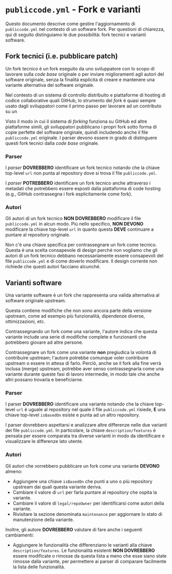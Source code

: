 # `publiccode.yml` - Fork e varianti 

Questo documento descrive come gestire l'aggiornamento di `publiccode.yml` nel
contesto di un software fork. Per questioni di chiarezza, qui di seguito
distinguiamo le due possibilità: fork tecnici e varianti software.

## Fork tecnici (i.e. pubblicare patch)

Un fork tecnico è un fork eseguito da uno sviluppatore con lo scopo di lavorare
sulla *code base* originale o per inviare miglioramenti agli autori del
software originale, senza la finalità esplicita di creare e mantenere una
variante alternativa del software originale. 

Nel contesto di un sistema di controllo distribuito e piattaforme di hosting di
codice collaborative quali GitHub, lo strumento del *fork* è quasi sempre usato
dagli sviluppatori come il primo passo per lavorare ad un contributo su un

Visto il modo in cui il sistema di *forking* funziona su GitHub ed altre
piattaforme simili, gli sviluppatori pubblicano i propri fork sotto forma di
copie perfette del software originale, quindi includendo anche il file
`publiccode.yml` originale. I parser devono essere in grado di distinguere
questi fork tecnici dalla *code base* originale. 

### Parser

I *parser* **DOVREBBERO** identificare un fork tecnico notando che la chiave
top-level `url` non punta al repository dove si trova il file `publiccode.yml`. 

I *parser* **POTREBBERO** identificare un fork tecnico anche attraverso
i metadati che potrebbero essere esposti dalla piattaforma di code hosting
(e.g., GitHub contrassegna i fork esplicitamente come fork). 

### Autori

Gli autori di un fork tecnico **NON DOVREBBERO** modificare il file
`publiccode.yml` in alcun modo. Più nello specifico, **NON DEVONO** modificare
la chiave top-level `url` in quanto questa **DEVE** continuare a puntare al
repository originale. 


Non c'è una chiave specifica per contrassegnare un fork come tecnico. Questa
è una scelta consapevole di design perché non vogliamo che gli autori di un
fork tecnico debbano necessariamente essere consapevoli del file `publiccode.yml` e 
di come doverlo modificare. Il design corrente non richiede che
questi autori facciano alcunché. 

## Varianti software 

Una variante software è un fork che rappresenta una valida alternativa al
software originale upstream.

Questa contiene modifiche che non sono ancora parte della versione upstream,
come ad esempio più funzionalità, dipendenze diverse, ottimizzazioni, etc. 

Contrassegnando un fork come una variante, l'autore indica che questa variante
include una serie di modifiche complete e funzionanti che potrebbero giovare ad
altre persone. 

Contrassegnare un fork come una variante **non** pregiudica la volontà di
contribuire upstream; l'autore potrebbe comunque voler contribuire upstream
o essere in attesa di farlo. Perciò, anche se il fork alla fine verrà inclusa
(merge) upstream, potrebbe aver senso contrassegnarla come una variante durante
queste fasi di lavoro intermedie, in modo tale che anche altri possano trovarla
e beneficiarne. 

### Parser

I parser **DOVREBBERO** identificare una variante notando che la chiave
top-level `url` è uguale al repository nel quale il file `publiccode.yml`
risiede, **E** una chiave top-level `isBasedOn` esiste e punta ad un altro
repository. 

I parser dovrebbero aspettarsi e analizzare altre differenze nelle due varianti
dei file `publiccode.yml`. In particolare, la chiave `description/features`
è pensata per essere comparata tra diverse varianti in modo da identificare
e visualizzare le differenze lato utente. 


### Autori

Gli autori che vorrebbero pubblicare un fork come una variante **DEVONO**
almeno:

* Aggiungere una chiave `isBasedOn` che punti a uno o più repository upstream
  dai quali questa variante deriva. 
* Cambiare il valore di `url` per farla puntare al repository che ospita la
  variante. 
* Cambiare il valore di `legal/repoOwner` per identificarsi come autori della
  variante. 
* Rivisitare la sezione denominata `maintenance` per aggiornare lo stato di
  manutenzione della variante. 

Inoltre, gli autore **DOVREBBERO** valutare di fare anche i seguenti cambiamenti:

* Aggiungere le funzionalità che differenziano le varianti alla chiave
  `description/features`. Le funzionalità esistenti **NON DOVREBBERO** essere
  modificate o rimosse da questa lista a meno che esse siano state rimosse
  dalla variante, per permettere ai parser di comparare facilmente la lista
  delle funzionalità. 
